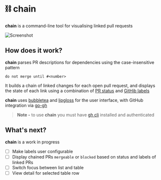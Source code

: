 # ⛓️ chain

**chain** is a command-line tool for visualising linked pull requests

![Screenshot](https://github.com/user-attachments/assets/c4e04bea-528f-4787-a669-365c8106a138)

## How does it work?

**chain** parses PR descriptions for dependencies using the case-insensitive pattern 

`do not merge until #<number>`

It builds a chain of linked changes for each open pull request, and displays the state of each link using a combination of [PR status](https://cli.github.com/manual/gh_pr_status) and [GitHib labels](https://cli.github.com/manual/gh_label)

**chain** uses [bubbletea](https://github.com/charmbracelet/bubbletea) and [lipgloss](https://github.com/charmbracelet/lipgloss) for the user interface, with GitHub integration via [go-gh](https://github.com/cli/go-gh)

> **Note -** to use **chain** you must have [gh cli](https://cli.github.com/) installed and authenticated

## What's next?

**chain** is a work in progress

- [ ] Make labels user configurable
- [ ] Display chained PRs `mergeable` or `blocked` based on status and labels of linked PRs
- [ ] Switch focus between list and table
- [ ] View detail for selected table row